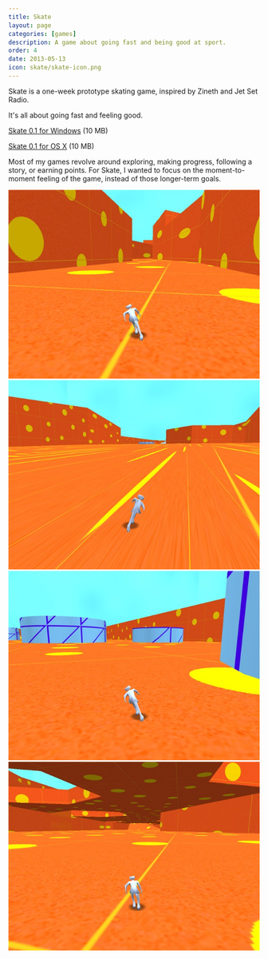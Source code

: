 ```yaml
---
title: Skate
layout: page
categories: [games]
description: A game about going fast and being good at sport.
order: 4
date: 2013-05-13
icon: skate/skate-icon.png
---
```

Skate is a one-week prototype skating game, inspired by Zineth and Jet Set Radio.

It's all about going fast and feeling good.

<p><a href="skate-windows.zip" onClick="_gaq.push(['_trackEvent','Download','Game',this.href]);; ">Skate 0.1 for Windows</a> (10 MB)</p>

<p><a href="skate-mac.zip" onClick="_gaq.push(['_trackEvent','Download','Game',this.href]);; ">Skate 0.1 for OS X</a> (10 MB)</p>


Most of my games revolve around exploring, making progress, following a story, or earning points. For Skate, I wanted to focus on the moment-to-moment feeling of the game, instead of those longer-term goals.


<img src="skate-1.jpg" alt="a screenshot of Skate"/> 
<img src="skate-2.jpg" alt="a screenshot of Skate"/> 
<img src="skate-3.jpg" alt="a screenshot of Skate"/> 
<img src="skate-4.jpg" alt="a screenshot of Skate"/> 